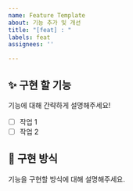 ```yaml
---
name: Feature Template
about: 기능 추가 및 개선
title: "[feat] : "
labels: feat
assignees: ''

---
```


## ✨ 구현 할 기능

기능에 대해 간략하게 설명해주세요!

- [ ]  작업 1
- [ ]  작업 2

## 📢 구현 방식

기능을 구현할 방식에 대해 설명해주세요.
